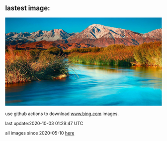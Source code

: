 ## lastest image:
![](images/OwensRiver.jpg)

use github actions to download www.bing.com images.

last update:2020-10-03 01:29:47 UTC

all images since 2020-05-10 [here](https://github.com/counter2015/bing-daily-images/tree/master/images) 
